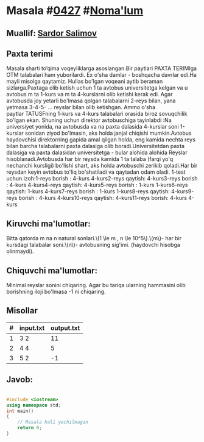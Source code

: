 
<h1>Masala #<a href="https://robocontest.uz/tasks/0427">0427</a> #<a href="https://robocontest.uz/tasks?category=1">Noma'lum</a></h1>
<h2> Muallif: <a href="https://robocontest.uz/profile/ds_forrest">Sardor Salimov</a></h2>
<h2>Paxta terimi</h2>
<p>Masala sharti to’qima voqeyliklarga asoslangan.Bir paytlari PAXTA TERIMIga OTM talabalari ham yuborilardi. Ex o'sha damlar - boshqacha davrlar edi.Ha mayli misolga qaytamiz. Hullas bo'lgan voqeani aytib beraman sizlarga.Paxtaga olib ketish uchun 1 ta avtobus universitetga kelgan va u avtobus m ta 1-kurs va m ta 4-kurslarni olib ketishi kerak edi. Agar avtobusda joy yetarli bo'lmasa qolgan talabalarni 2-reys bilan, yana yetmasa 3-4-5- ... reyslar bilan olib ketishgan. Ammo o'sha paytlar TATUSFning 1-kurs va 4-kurs talabalari orasida biroz sovuqchilik bo'lgan ekan. Shuning uchun direktor avtobuschiga tayinlabdi :Na universiyet yonida, na avtobusda va na paxta dalasida 4-kurslar soni 1-kurslar sonidan ziyod bo'lmasin, aks holda janjal chiqishi mumkin.Avtobus haydovchisi direktorning gapida amal qilgan holda, eng kamida nechta reys bilan barcha talabalarni paxta dalasiga olib boradi.Universitetdan paxta dalasiga va paxta dalasidan universitetga - bular alohida alohida Reyslar hisoblanadi.Avtobusda har bir reysda kamida 1 ta talaba (farqi yo'q nechanchi kursligi) bo'lishi shart, aks holda avtobuschi zerikib qoladi.Har bir reysdan keyin avtobus to'liq bo'shatiladi va qaytadan odam oladi.
1-test uchun izoh:1-reys borish : 4-kurs 4-kurs2-reys qaytish: 4-kurs3-reys borish : 4-kurs 4-kurs4-reys qaytish: 4-kurs5-reys borish : 1-kurs 1-kurs6-reys qaytish: 1-kurs 4-kurs7-reys borish : 1-kurs 1-kurs8-reys qaytish: 4-kurs9-reys borish : 4-kurs 4-kurs10-reys qaytish: 4-kurs11-reys borish: 4-kurs 4-kurs</p>
<h2>Kiruvchi ma'lumotlar:</h2>
<p>Bitta qatorda m na n natural sonlari.\(1 \le m , n \le 10^5\).\(m\)- har bir kursdagi talabalar soni.\(n\)- avtobusning sig'imi. (haydovchi hisobga olinmaydi).</p>
<h2>Chiquvchi ma'lumotlar:</h2>
<p>Minimal reyslar sonini chiqaring. Agar bu tariqa ularning hammasini olib borishning iloji bo'lmasa -1 ni chiqaring.</p>
<h2>Misollar</h2>
<table>
    <thead>
        <tr>
            <th>#</th>
            <th>input.txt</th>
            <th>output.txt</th>
        </tr>
    </thead>
    <tbody>
            <tr>
                <td>1</td>
                <td>3 2</td>
                <td>11</td>
            </tr>
            <tr>
                <td>2</td>
                <td>4 4</td>
                <td>5</td>
            </tr>
            <tr>
                <td>3</td>
                <td>5 2</td>
                <td>-1</td>
            </tr>
    </tbody>
    </table>
    
<h2>Javob:</h2>

######
```cpp
#include <iostream>
using namespace std;
int main()
{
    // Masala hali yechilmagan
    return 0;
}
```
